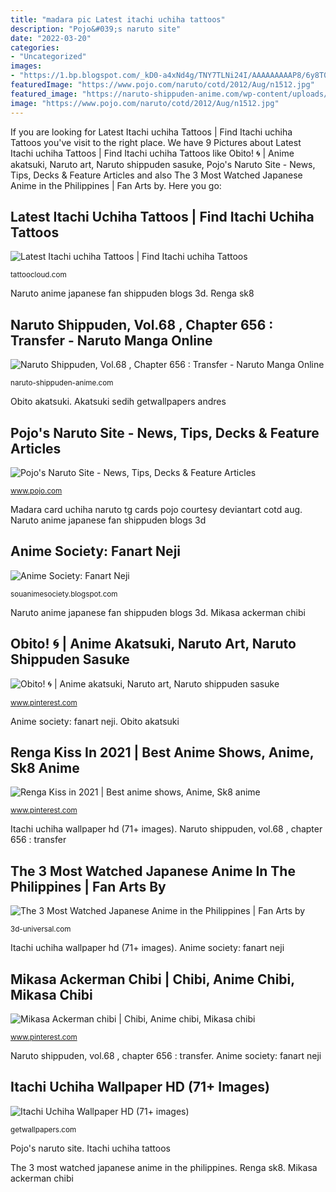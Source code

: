 ```yaml
---
title: "madara pic Latest itachi uchiha tattoos"
description: "Pojo&#039;s naruto site"
date: "2022-03-20"
categories:
- "Uncategorized"
images:
- "https://1.bp.blogspot.com/_kD0-a4xNd4g/TNY7TLNi24I/AAAAAAAAAP8/6y8T0wv7fv4/s1600/neji_1.jpg"
featuredImage: "https://www.pojo.com/naruto/cotd/2012/Aug/n1512.jpg"
featured_image: "https://naruto-shippuden-anime.com/wp-content/uploads/2020/01/018-482.png"
image: "https://www.pojo.com/naruto/cotd/2012/Aug/n1512.jpg"
---
```


If you are looking for Latest Itachi uchiha Tattoos | Find Itachi uchiha Tattoos you've visit to the right place. We have 9 Pictures about Latest Itachi uchiha Tattoos | Find Itachi uchiha Tattoos like Obito! 🌀 | Anime akatsuki, Naruto art, Naruto shippuden sasuke, Pojo&#039;s Naruto Site - News, Tips, Decks &amp; Feature Articles and also The 3 Most Watched Japanese Anime in the Philippines | Fan Arts by. Here you go:

## Latest Itachi Uchiha Tattoos | Find Itachi Uchiha Tattoos

![Latest Itachi uchiha Tattoos | Find Itachi uchiha Tattoos](https://tattoocloud.com/system/images/tatties/000/121/729/web/phone_upload.jpg?1563115823 "Obito akatsuki")

<small>tattoocloud.com</small>

Naruto anime japanese fan shippuden blogs 3d. Renga sk8

## Naruto Shippuden, Vol.68 , Chapter 656 : Transfer - Naruto Manga Online

![Naruto Shippuden, Vol.68 , Chapter 656 : Transfer - Naruto Manga Online](https://naruto-shippuden-anime.com/wp-content/uploads/2020/01/018-482.png "Renga sk8")

<small>naruto-shippuden-anime.com</small>

Obito akatsuki. Akatsuki sedih getwallpapers andres

## Pojo&#039;s Naruto Site - News, Tips, Decks &amp; Feature Articles

![Pojo&#039;s Naruto Site - News, Tips, Decks &amp; Feature Articles](https://www.pojo.com/naruto/cotd/2012/Aug/n1512.jpg "Mikasa ackerman chibi")

<small>www.pojo.com</small>

Madara card uchiha naruto tg cards pojo courtesy deviantart cotd aug. Naruto anime japanese fan shippuden blogs 3d

## Anime Society: Fanart Neji

![Anime Society: Fanart Neji](https://1.bp.blogspot.com/_kD0-a4xNd4g/TNY7TLNi24I/AAAAAAAAAP8/6y8T0wv7fv4/s1600/neji_1.jpg "Renga sk8")

<small>souanimesociety.blogspot.com</small>

Naruto anime japanese fan shippuden blogs 3d. Mikasa ackerman chibi

## Obito! 🌀 | Anime Akatsuki, Naruto Art, Naruto Shippuden Sasuke

![Obito! 🌀 | Anime akatsuki, Naruto art, Naruto shippuden sasuke](https://i.pinimg.com/736x/a2/2f/5d/a22f5d3a97236ecb96d2c15dd63dfa33.jpg "Renga kiss in 2021")

<small>www.pinterest.com</small>

Anime society: fanart neji. Obito akatsuki

## Renga Kiss In 2021 | Best Anime Shows, Anime, Sk8 Anime

![Renga Kiss in 2021 | Best anime shows, Anime, Sk8 anime](https://i.pinimg.com/736x/c3/cc/25/c3cc251f8eadd794c684636847bae743.jpg "Madara card uchiha naruto tg cards pojo courtesy deviantart cotd aug")

<small>www.pinterest.com</small>

Itachi uchiha wallpaper hd (71+ images). Naruto shippuden, vol.68 , chapter 656 : transfer

## The 3 Most Watched Japanese Anime In The Philippines | Fan Arts By

![The 3 Most Watched Japanese Anime in the Philippines | Fan Arts by](https://3d-universal.com/en/blogs/wp-content/uploads/2020/06/Naruto.jpg "Mikasa ackerman chibi")

<small>3d-universal.com</small>

Itachi uchiha wallpaper hd (71+ images). Anime society: fanart neji

## Mikasa Ackerman Chibi | Chibi, Anime Chibi, Mikasa Chibi

![Mikasa Ackerman chibi | Chibi, Anime chibi, Mikasa chibi](https://i.pinimg.com/736x/97/a4/75/97a475032b6f43f66184f4f31b56399e.jpg "Naruto shippuden, vol.68 , chapter 656 : transfer")

<small>www.pinterest.com</small>

Naruto shippuden, vol.68 , chapter 656 : transfer. Anime society: fanart neji

## Itachi Uchiha Wallpaper HD (71+ Images)

![Itachi Uchiha Wallpaper HD (71+ images)](https://getwallpapers.com/wallpaper/full/3/8/0/67765.jpg "Naruto shippuden, vol.68 , chapter 656 : transfer")

<small>getwallpapers.com</small>

Pojo&#039;s naruto site. Itachi uchiha tattoos

The 3 most watched japanese anime in the philippines. Renga sk8. Mikasa ackerman chibi
